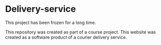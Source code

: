 # Delivery-service

This project has been frozen for a long time.



This repository was created as part of a course project.
This website was created as a software product of a courier delivery service.
